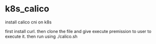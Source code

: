 # k8s_calico
install calico cni on k8s


first install curl. then clone the file and give execute premission to user to execute it.
then run using ./calico.sh
